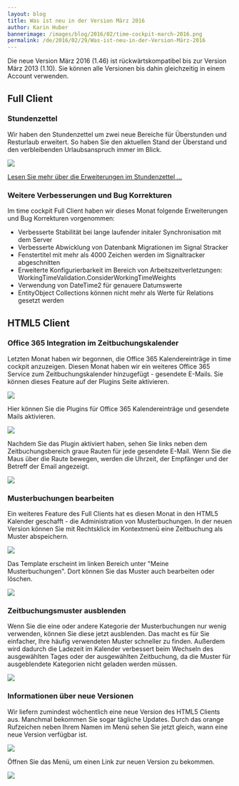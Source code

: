 ```yaml
---
layout: blog
title: Was ist neu in der Version März 2016
author: Karin Huber
bannerimage: /images/blog/2016/02/time-cockpit-march-2016.png
permalink: /de/2016/02/29/Was-ist-neu-in-der-Version-März-2016
---
```


<p xmlns="http://www.w3.org/1999/xhtml">Die neue Version März 2016 (1.46) ist rückwärtskompatibel bis zur Version März 2013 (1.10). Sie können alle Versionen bis dahin gleichzeitig in einem Account verwenden.</p><h2 xmlns="http://www.w3.org/1999/xhtml">Full Client</h2><h3 xmlns="http://www.w3.org/1999/xhtml">Stundenzettel
<br /></h3><p xmlns="http://www.w3.org/1999/xhtml">Wir haben den Stundenzettel um zwei neue Bereiche für Überstunden und Resturlaub erweitert. So haben Sie den aktuellen Stand der Überstand und den verbleibenden Urlaubsanspruch immer im Blick.</p><p xmlns="http://www.w3.org/1999/xhtml">
  <img src="{{site.baseurl}}images/blog/2016/02/time-report-overtime-vacation.png" />
</p><p xmlns="http://www.w3.org/1999/xhtml">
  <a href="https://www.timecockpit.com/de/blog/2016/02/29/Stundenzettel-mit-%C3%9Cberstunden-und-Resturlaub">Lesen Sie mehr über die Erweiterungen im Stundenzettel ...</a>
</p><h3 xmlns="http://www.w3.org/1999/xhtml">Weitere Verbesserungen und Bug Korrekturen
<br /></h3><p xmlns="http://www.w3.org/1999/xhtml">Im time cockpit Full Client haben wir dieses Monat folgende Erweiterungen und Bug Korrekturen vorgenommen:</p><ul xmlns="http://www.w3.org/1999/xhtml">
  <li>Verbesserte Stabilität bei lange laufender initaler Synchronisation mit dem Server</li>
  <li>Verbesserte Abwicklung von Datenbank Migrationen im Signal Stracker</li>
  <li>Fenstertitel mit mehr als 4000 Zeichen werden im Signaltracker abgeschnitten</li>
  <li>Erweiterte Konfigurierbarkeit im Bereich von Arbeitszeitverletzungen: WorkingTimeValidation.ConsiderWorkingTimeWeights</li>
  <li>Verwendung von DateTime2 für genauere Datumswerte</li>
  <li>EntityObject Collections können nicht mehr als Werte für Relations gesetzt werden</li>
</ul><h2 xmlns="http://www.w3.org/1999/xhtml">HTML5 Client</h2><h3 xmlns="http://www.w3.org/1999/xhtml">Office 365 Integration im Zeitbuchungskalender
<br /></h3><p xmlns="http://www.w3.org/1999/xhtml">Letzten Monat haben wir begonnen, die Office 365 Kalendereinträge in time cockpit anzuzeigen. Diesen Monat haben wir ein weiteres Office 365 Service zum Zeitbuchungskalender hinzugefügt - gesendete E-Mails. Sie können dieses Feature auf der Plugins Seite aktivieren.</p><p xmlns="http://www.w3.org/1999/xhtml">
  <img src="{{site.baseurl}}images/blog/2016/02/time-cockpit-plugins.png" />
</p><p xmlns="http://www.w3.org/1999/xhtml">Hier können Sie die Plugins für Office 365 Kalendereinträge und gesendete Mails aktivieren.</p><p xmlns="http://www.w3.org/1999/xhtml">
  <img src="{{site.baseurl}}images/blog/2016/02/time-cockpit-enable-plugins.png" />
</p><p xmlns="http://www.w3.org/1999/xhtml">Nachdem Sie das Plugin aktiviert haben, sehen Sie links neben dem Zeitbuchungsbereich graue Rauten für jede gesendete E-Mail. Wenn Sie die Maus über die Raute bewegen, werden die Uhrzeit, der Empfänger und der Betreff der Email angezeigt.</p><p xmlns="http://www.w3.org/1999/xhtml">
  <img src="{{site.baseurl}}images/blog/2016/02/time-tracking-calendar-with-office365-items.png" />
</p><h3 xmlns="http://www.w3.org/1999/xhtml">Musterbuchungen bearbeiten
<br /></h3><p xmlns="http://www.w3.org/1999/xhtml">Ein weiteres Feature des Full Clients hat es diesen Monat in den HTML5 Kalender geschafft - die Administration von Musterbuchungen. In der neuen Version können Sie mit Rechtsklick im Kontextmenü eine Zeitbuchung als Muster abspeichern.</p><p xmlns="http://www.w3.org/1999/xhtml">
  <img src="{{site.baseurl}}images/blog/2016/02/save-time-sheet-entry-as-template.png" />
</p><p xmlns="http://www.w3.org/1999/xhtml">Das Template erscheint im linken Bereich unter "Meine Musterbuchungen". Dort können Sie das Muster auch bearbeiten oder löschen.<br /></p><p xmlns="http://www.w3.org/1999/xhtml">
  <img src="{{site.baseurl}}images/blog/2016/02/edit-or-remove-time-sheet-templates.png" />
</p><h3 xmlns="http://www.w3.org/1999/xhtml">Zeitbuchungsmuster ausblenden
<br /></h3><p xmlns="http://www.w3.org/1999/xhtml">Wenn Sie die eine oder andere Kategorie der Musterbuchungen nur wenig verwenden, können Sie diese jetzt ausblenden. Das macht es für Sie einfacher, Ihre häufig verwendeten Muster schneller zu finden. Außerdem wird dadurch die Ladezeit im Kalender verbessert beim Wechseln des ausgewählten Tages oder der ausgewählten Zeitbuchung, da die Muster für ausgeblendete Kategorien nicht geladen werden müssen.</p><p xmlns="http://www.w3.org/1999/xhtml">
  <img src="{{site.baseurl}}images/blog/2016/02/collapse-time-sheet-templates.png" />
</p><h3 xmlns="http://www.w3.org/1999/xhtml">Informationen über neue Versionen</h3><p xmlns="http://www.w3.org/1999/xhtml">Wir liefern zumindest wöchentlich eine neue Version des HTML5 Clients aus. Manchmal bekommen Sie sogar tägliche Updates. Durch das orange Rufzeichen neben Ihrem Namen im Menü sehen Sie jetzt gleich, wann eine neue Version verfügbar ist.</p><p xmlns="http://www.w3.org/1999/xhtml">
  <img src="{{site.baseurl}}images/blog/2016/02/new-version-menu.png" />
</p><p xmlns="http://www.w3.org/1999/xhtml">Öffnen Sie das Menü, um einen Link zur neuen Version zu bekommen.<br /></p><p xmlns="http://www.w3.org/1999/xhtml">
  <img src="{{site.baseurl}}images/blog/2016/02/new-version-menu-expanded.png" />
</p>